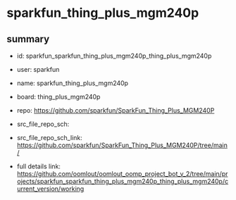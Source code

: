 # sparkfun_thing_plus_mgm240p
 
## summary 
* id: sparkfun_sparkfun_thing_plus_mgm240p_thing_plus_mgm240p
* user: sparkfun
* name: sparkfun_thing_plus_mgm240p
* board: thing_plus_mgm240p
* repo: https://github.com/sparkfun/SparkFun_Thing_Plus_MGM240P



* src_file_repo_sch: 
* src_file_repo_sch_link: https://github.com/sparkfun/SparkFun_Thing_Plus_MGM240P/tree/main/
* full details link: https://github.com/oomlout/oomlout_oomp_project_bot_v_2/tree/main/projects/sparkfun_sparkfun_thing_plus_mgm240p_thing_plus_mgm240p/current_version/working  







